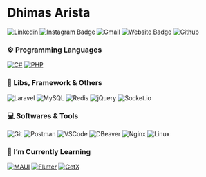 # Dhimas Arista
[![Linkedin](https://img.shields.io/badge/-LinkedIn-blue?style=flat&logo=Linkedin&logoColor=white)](https://www.linkedin.com/in/dhimasarista/)
[![Instagram Badge](https://img.shields.io/badge/-Instagram-purple?logo=instagram&logoColor=white&link=https://instagram.com/codedhims/)](https://www.instagram.com/codedhims)
[![Gmail](https://img.shields.io/badge/-Gmail-c14438?style=flat&logo=Gmail&logoColor=white)](mailto:mdhimasarista@gmail.com)
[![Website Badge](https://img.shields.io/badge/-Website-c14438?style=flat&logo=Google-Chrome&logoColor=white&link=https://dhimasarista.github.io)](https://dhimasarista.github.io)
[![Github](https://img.shields.io/github/followers/dhimasarista?label=Follow&style=social)](https://github.com/dhimasarista)

### ⚙️ Programming Languages
[![C#](https://custom-icon-badges.demolab.com/badge/C%23-%23FF69B4.svg?logo=cshrp&logoColor=white)](#)
[![PHP](https://img.shields.io/badge/PHP-%237C4DFF?logo=PHP&logoColor=white)](#)

### 🧰 Libs, Framework & Others
![Laravel](https://img.shields.io/badge/Laravel-%23FF2D20?logo=laravel&logoColor=white)
![MySQL](https://img.shields.io/badge/MySQL-%2300A9E0?logo=mysql&logoColor=white)
![Redis](https://img.shields.io/badge/Redis-%23D81C27?logo=redis&logoColor=white)
![jQuery](https://img.shields.io/badge/jQuery-%230769AD?logo=jquery&logoColor=white)
![Socket.io](https://img.shields.io/badge/Socket.io-%23B0B0B0?logo=socketdotio&logoColor=white)

### 💻 Softwares & Tools
![Git](https://img.shields.io/badge/Git-%23F1502F?logo=git&logoColor=white)
![Postman](https://img.shields.io/badge/Postman-%23FF6C37?logo=postman&logoColor=white)
![VSCode](https://img.shields.io/badge/VSCode-%23007ACC?logo=visualstudiocode&logoColor=white)
![DBeaver](https://img.shields.io/badge/DBeaver-%234A90E2?logo=dbeaver&logoColor=white)
![Nginx](https://img.shields.io/badge/Nginx-%23009639?logo=nginx&logoColor=white)
![Linux](https://img.shields.io/badge/Linux-%23FCC624?logo=linux&logoColor=black)

### 🌱 I’m Currently Learning 
[![MAUI](https://img.shields.io/badge/MAUI-512BD4?logo=dotnet&logoColor=fff)](#)
[![Flutter](https://img.shields.io/badge/Flutter-02569B?logo=flutter&logoColor=fff)](#)
[![GetX](https://img.shields.io/badge/GetX-02569B?logo=getx&logoColor=fff)](#)

<!-- [![Go](https://img.shields.io/badge/Golang-%2313A8A8?logo=go&logoColor=white)](#) -->
<!-- [![Go](https://img.shields.io/badge/Fiber-%2300ADD8.svg?&logo=go&logoColor=white)](#) -->
